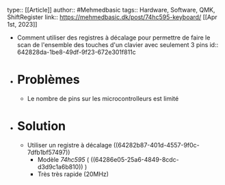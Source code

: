 type:: [[Article]]
author:: #Mehmedbasic
tags:: Hardware, Software, QMK, ShiftRegister
link:: https://mehmedbasic.dk/post/74hc595-keyboard/
[[Apr 1st, 2023]]

- Comment utiliser des registres à décalage pour permettre de faire le scan de l'ensemble des touches d'un clavier avec seulement 3 pins
  id:: 642828da-1be8-49df-9f23-672e301f811c
- # Problèmes
	- Le nombre de pins sur les microcontrolleurs est limité
- # Solution
	- Utiliser un registre à décalage ((64282b87-401d-4557-9f0c-7dfb1bf57497))
		- Modèle *74hc595* ( ((64286e05-25a6-4849-8cdc-d3d9c1a6b810)) )
		- Très très rapide (20MHz)